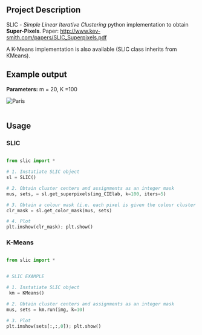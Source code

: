 ## Project Description

SLIC - *Simple Linear Iterative Clustering* python implementation to obtain **Super-Pixels**. 
Paper: http://www.kev-smith.com/papers/SLIC_Superpixels.pdf

A K-Means implementation is also available (SLIC class inherits from KMeans).


## Example output

**Parameters:** m = 20, K =100

<table style="width:100%">
  <tr>
  <img src="https://github.com/mgamal96/Segmenation/blob/master/imgs/bear_superpixels.png?raw=true" alt="Paris" class="center">
  </tr>
</table>


## Usage

### SLIC

``` Python

from slic import *

# 1. Instatiate SLIC object 
sl = SLIC()

# 2. Obtain cluster centers and assignments as an integer mask
mus, sets, = sl.get_superpixels(img_CIElab, k=100, iters=5)

# 3. Obtain a colour mask (i.e. each pixel is given the colour cluster center it's assigned to)
clr_mask = sl.get_color_mask(mus, sets) 

# 4. Plot
plt.imshow(clr_mask); plt.show()

```


### K-Means

``` Python

from slic import *


# SLIC EXAMPLE

# 1. Instatiate SLIC object 
 km = KMeans()

# 2. Obtain cluster centers and assignments as an integer mask
mus, sets = km.run(img, k=10)

# 3. Plot
plt.imshow(sets[:,:,0]); plt.show()

```



